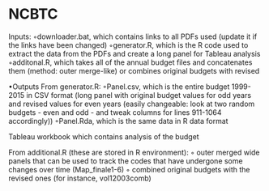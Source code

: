 # NCBTC
Inputs:
◦downloader.bat, which contains links to all PDFs used (update it if the links have been changed)
◦generator.R, which is the R code used to extract the data from the PDFs and create a long panel for Tableau analysis
◦additonal.R, which takes all of the annual budget files and concatenates them (method: outer merge-like) or combines original budgets with revised

•Outputs
From generator.R:
◦Panel.csv, which is the entire budget 1999-2015 in CSV format (long panel with original budget values for odd years and revised values for even years (easily changeable: look at two random budgets - even and odd - and tweak columns for lines 911-1064 accordingly))
◦Panel.Rda, which is the same data in R data format

Tableau workbook which contains analysis of the budget

From additional.R (these are stored in R environment):
◦ outer merged wide panels that can be used to track the codes that have undergone some changes over time (Map_finale1-6)
◦ combined original budgets with the revised ones (for instance, vol12003comb)
